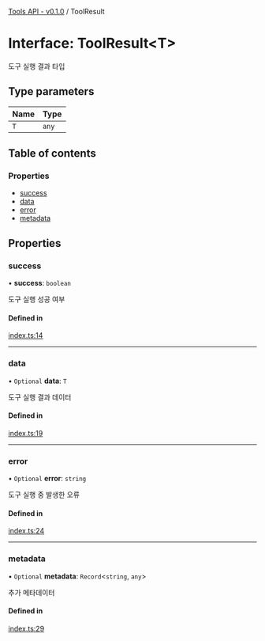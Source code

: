 [Tools API - v0.1.0](/robota/api-reference/tools/) / ToolResult

# Interface: ToolResult\<T\>

도구 실행 결과 타입

## Type parameters

| Name | Type |
| :------ | :------ |
| `T` | `any` |

## Table of contents

### Properties

- [success](/robota/api-reference/tools/interfaces/ToolResult#success)
- [data](/robota/api-reference/tools/interfaces/ToolResult#data)
- [error](/robota/api-reference/tools/interfaces/ToolResult#error)
- [metadata](/robota/api-reference/tools/interfaces/ToolResult#metadata)

## Properties

### <a id="success" name="success"></a> success

• **success**: `boolean`

도구 실행 성공 여부

#### Defined in

[index.ts:14](https://github.com/robotaio/robota/blob/main/packages/tools/src/index.ts#L14)

___

### <a id="data" name="data"></a> data

• `Optional` **data**: `T`

도구 실행 결과 데이터

#### Defined in

[index.ts:19](https://github.com/robotaio/robota/blob/main/packages/tools/src/index.ts#L19)

___

### <a id="error" name="error"></a> error

• `Optional` **error**: `string`

도구 실행 중 발생한 오류

#### Defined in

[index.ts:24](https://github.com/robotaio/robota/blob/main/packages/tools/src/index.ts#L24)

___

### <a id="metadata" name="metadata"></a> metadata

• `Optional` **metadata**: `Record`\<`string`, `any`\>

추가 메타데이터

#### Defined in

[index.ts:29](https://github.com/robotaio/robota/blob/main/packages/tools/src/index.ts#L29)
